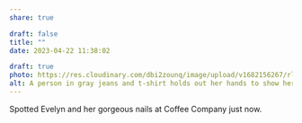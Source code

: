 ```yaml
---
share: true

draft: false
title: ""
date: 2023-04-22 11:38:02

draft: true
photo: https://res.cloudinary.com/dbi2zounq/image/upload/v1682156267/rl86k0bvwg0knaadh0ho.jpg
alt: A person in gray jeans and t-shirt holds out her hands to show her royal blue nails.
---
```


Spotted Evelyn and her gorgeous nails at Coffee Company just now.
